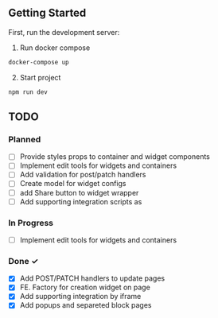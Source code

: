 ## Getting Started

First, run the development server:
1. Run docker compose
```bash
docker-compose up
```
2. Start project
```bash
npm run dev
```

## TODO

### Planned

- [ ] Provide styles props to container and widget components
- [ ] Implement edit tools for widgets and containers
- [ ] Add validation for post/patch handlers
- [ ] Create model for widget configs
- [ ] add Share button to widget wrapper
- [ ] Add supporting integration scripts as 

### In Progress

- [ ] Implement edit tools for widgets and containers

### Done ✓

- [X] Add POST/PATCH handlers to update pages
- [x] FE. Factory for creation widget on page
- [x] Add supporting integration by iframe
- [x] Add popups and separeted block pages
